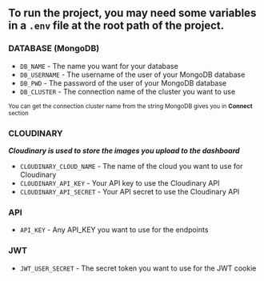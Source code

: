 ## To run the project, you may need some variables in a `.env` file at the root path of the project.

### DATABASE (MongoDB)

- `DB_NAME` - The name you want for your database
- `DB_USERNAME` - The username of the user of your MongoDB database
- `DB_PWD` - The password of the user of your MongoDB database
- `DB_CLUSTER` - The connection name of the cluster you want to use

<sub>You can get the connection cluster name from the string MongoDB gives you in **Connect** section</sub>

### CLOUDINARY

**_Cloudinary is used to store the images you upload to the dashboard_**

- `CLOUDINARY_CLOUD_NAME` - The name of the cloud you want to use for Cloudinary
- `CLOUDINARY_API_KEY` - Your API key to use the Cloudinary API
- `CLOUDINARY_API_SECRET` - Your API secret to use the Cloudinary API

### API

- `API_KEY` - Any API_KEY you want to use for the endpoints

### JWT

- `JWT_USER_SECRET` - The secret token you want to use for the JWT cookie
